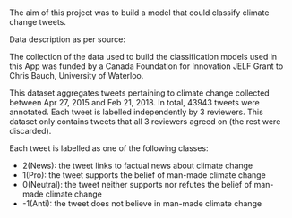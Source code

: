 #

The aim of this project was to build a model that could classify climate change tweets.

Data description as per source:

The collection of the data used to build the classification models used in this App was funded by a Canada Foundation for Innovation JELF Grant to Chris Bauch, University of Waterloo.

This dataset aggregates tweets pertaining to climate change collected between Apr 27, 2015 and Feb 21, 2018. In total, 43943 tweets were annotated. Each tweet is labelled independently by 3 reviewers. This dataset only contains tweets that all 3 reviewers agreed on (the rest were discarded).

Each tweet is labelled as one of the following classes:

- 2(News): the tweet links to factual news about climate change
- 1(Pro): the tweet supports the belief of man-made climate change
- 0(Neutral): the tweet neither supports nor refutes the belief of man-made climate change
- -1(Anti): the tweet does not believe in man-made climate change
